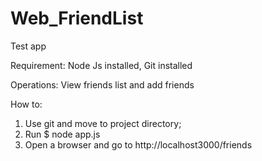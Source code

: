 # Web_FriendList
Test app

Requirement: Node Js installed, Git installed

Operations: View friends list and add friends

How to:
1. Use git and move to project directory;
2. Run $ node app.js
3. Open a browser and go to http://localhost3000/friends
